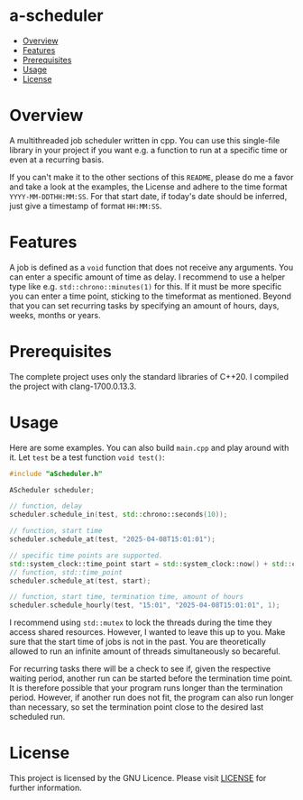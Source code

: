 # a-scheduler

- [Overview](#Overview)
- [Features](#Features)
- [Prerequisites](#Prerequisites)
- [Usage](#Usage)
- [License](#License)

# Overview

A multithreaded job scheduler written in cpp. You can use this single-file library in your project if you want e.g. a function to run at a specific time or even at a recurring basis.

 If you can't make it to the other sections of this `README`, please do me a favor and take a look at the examples, the License and adhere to the time format `YYYY-MM-DDTHH:MM:SS`. For that start date, if today's date should be inferred, just give a timestamp of format `HH:MM:SS`.

# Features

A job is defined as a `void` function that does not receive any arguments. You can enter a specific amount of time as delay. I recommend to use a helper type like e.g. `std::chrono::minutes(1)` for this. If it must be more specific you can enter a time point, sticking to the timeformat as mentioned. Beyond that you can set recurring tasks by specifying an amount of hours, days, weeks, months or years.

# Prerequisites

The complete project uses only the standard libraries of C++20. I compiled the project with clang-1700.0.13.3. 

# Usage

Here are some examples. You can also build `main.cpp` and play around with it. Let `test` be a test function `void test()`:

```cpp
#include "aScheduler.h"

AScheduler scheduler;

// function, delay
scheduler.schedule_in(test, std::chrono::seconds(10));

// function, start time
scheduler.schedule_at(test, "2025-04-08T15:01:01");

// specific time points are supported.
std::system_clock::time_point start = std::system_clock::now() + std::chrono::seconds(42);
// function, std::time_point
scheduler.schedule_at(test, start);

// function, start time, termination time, amount of hours
scheduler.schedule_hourly(test, "15:01", "2025-04-08T15:01:01", 1);
```

I recommend using `std::mutex` to lock the threads during the time they access shared resources. However, I wanted to leave this up to you. Make sure that the start time of jobs is not in the past. You are theoretically allowed to run an infinite amount of threads simultaneously so becareful. 

For recurring tasks there will be a check to see if, given the respective waiting period, another run can be started before the termination time point. It is therefore possible that your program runs longer than the termination period. However, if another run does not fit, the program can also run longer than necessary, so set the termination point close to the desired last scheduled run.

# License 

This project is licensed by the GNU Licence. Please visit [LICENSE](docs/LICENSE.md) for further information.
